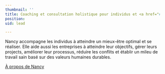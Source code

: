 ```yaml
---
thumbnail: ''
title: Coaching et consultation holistique pour individus et <a href="#">entreprises</a>
position: 
uid: lead

---
```

Nancy accompagne les individus à atteindre un mieux-être optimal et se réaliser. Elle aide aussi les entreprises à atteindre leur objectifs, gérer leurs projects, améliorer leur processus, réduire les conflits et établir un mileu de travail sain basé sur des valeurs humaines durables.

<a href="/a-propos">À propos de Nancy</a>